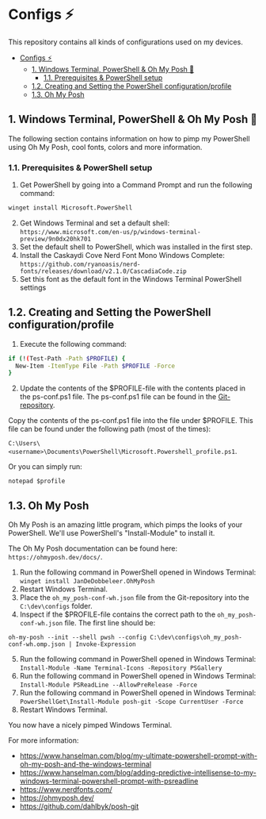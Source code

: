# Configs ⚡
This repository contains all kinds of configurations used on my devices.

- [Configs ⚡](#configs-)
  - [1. Windows Terminal, PowerShell & Oh My Posh 💠](#1-windows-terminal-powershell--oh-my-posh-)
    - [1.1. Prerequisites & PowerShell setup](#11-prerequisites--powershell-setup)
  - [1.2. Creating and Setting the PowerShell configuration/profile](#12-creating-and-setting-the-powershell-configurationprofile)
  - [1.3. Oh My Posh](#13-oh-my-posh)


## 1. Windows Terminal, PowerShell & Oh My Posh 💠
The following section contains information on how to pimp my PowerShell using Oh My Posh, cool fonts, colors and more information.

### 1.1. Prerequisites & PowerShell setup
1. Get PowerShell by going into a Command Prompt and run the following command:
```sh
winget install Microsoft.PowerShell
```

2. Get Windows Terminal and set a default shell:
`https://www.microsoft.com/en-us/p/windows-terminal-preview/9n0dx20hk701`
3. Set the default shell to PowerShell, which was installed in the first step.
4. Install the Caskaydi Cove Nerd Font Mono Windows Complete: 
`https://github.com/ryanoasis/nerd-fonts/releases/download/v2.1.0/CascadiaCode.zip`
5. Set this font as the default font in the Windows Terminal PowerShell settings


## 1.2. Creating and Setting the PowerShell configuration/profile
1. Execute the following command: 
```sh
if (!(Test-Path -Path $PROFILE) {
  New-Item -ItemType File -Path $PROFILE -Force
}
```
2. Update the contents of the $PROFILE-file with the contents placed in the ps-conf.ps1 file. The ps-conf.ps1 file can be found in the [Git-repository](https://github.com/WoutHakvoort/configs). 

Copy the contents of the ps-conf.ps1 file into the file under $PROFILE. This file can be found under the following path (most of the times):

`C:\Users\<username>\Documents\PowerShell\Microsoft.Powershell_profile.ps1`.

Or you can simply run:

`notepad $profile`


## 1.3. Oh My Posh
Oh My Posh is an amazing little program, which pimps the looks of your PowerShell. We'll use PowerShell's "Install-Module" to install it.

The Oh My Posh documentation can be found here: `https://ohmyposh.dev/docs/`.

1. Run the following command in PowerShell opened in Windows Terminal:
`winget install JanDeDobbeleer.OhMyPosh`
2. Restart Windows Terminal.
3. Place the `oh_my_posh-conf-wh.json` file from the Git-repository into the `C:\dev\configs` folder.
4. Inspect if the $PROFILE-file contains the correct path to the `oh_my_posh-conf-wh.json` file. The first line should be:
```
oh-my-posh --init --shell pwsh --config C:\dev\configs\oh_my_posh-conf-wh.omp.json | Invoke-Expression
```
5. Run the following command in PowerShell opened in Windows Terminal:
`Install-Module -Name Terminal-Icons -Repository PSGallery`
6. Run the following command in PowerShell opened in Windows Terminal:
`Install-Module PSReadLine --AllowPreRelease -Force`
7. Run the following command in PowerShell opened in Windows Terminal:
`PowerShellGet\Install-Module posh-git -Scope CurrentUser -Force`
8. Restart Windows Terminal.

You now have a nicely pimped Windows Terminal.

For more information:
* https://www.hanselman.com/blog/my-ultimate-powershell-prompt-with-oh-my-posh-and-the-windows-terminal
* https://www.hanselman.com/blog/adding-predictive-intellisense-to-my-windows-terminal-powershell-prompt-with-psreadline
* https://www.nerdfonts.com/
* https://ohmyposh.dev/
* https://github.com/dahlbyk/posh-git